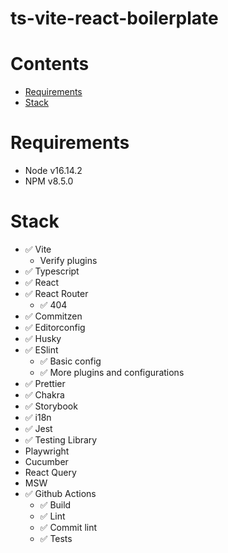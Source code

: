 # ts-vite-react-boilerplate

# Contents

- [Requirements](#requirements)
- [Stack](#stack)

# Requirements

- Node v16.14.2
- NPM v8.5.0

# Stack

- ✅ Vite
  - Verify plugins
- ✅ Typescript
- ✅ React
- ✅ React Router
  - ✅ 404
- ✅ Commitzen
- ✅ Editorconfig
- ✅ Husky
- ✅ ESlint
  - ✅ Basic config
  - ✅ More plugins and configurations
- ✅ Prettier
- ✅ Chakra
- ✅ Storybook
- ✅ i18n
- ✅ Jest
- ✅ Testing Library
- Playwright
- Cucumber
- React Query
- MSW
- ✅ Github Actions
  - ✅ Build
  - ✅ Lint
  - ✅ Commit lint
  - ✅ Tests
